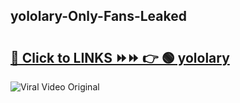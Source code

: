 
 ## yololary-Only-Fans-Leaked

# <h2><a href="https://clipsfans.com/yololary&ref=git">🔗 Click to LINKS ⏩⏩ 👉 🟢 yololary </a></h2>

<a href="https://clipsfans.com/yololary&ref=git" rel="nofollow" data-target="animated-image.originalLink"><img src="https://i.ibb.co.com/xMMVF88/686577567.gif" alt="Viral Video Original" style="max-width: 100%; display: inline-block;" data-target="animated-image.originalImage"></a>

